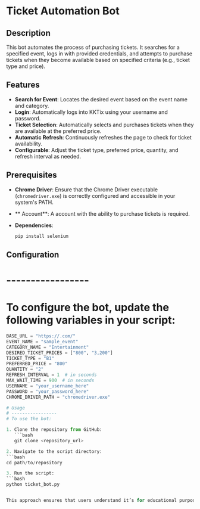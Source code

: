 # Ticket Automation Bot

## Description
This bot automates the process of purchasing tickets. It searches for a specified event, logs in with provided credentials, and attempts to purchase tickets when they become available based on specified criteria (e.g., ticket type and price).

## Features
- **Search for Event**: Locates the desired event based on the event name and category.
- **Login**: Automatically logs into KKTix using your username and password.
- **Ticket Selection**: Automatically selects and purchases tickets when they are available at the preferred price.
- **Automatic Refresh**: Continuously refreshes the page to check for ticket availability.
- **Configurable**: Adjust the ticket type, preferred price, quantity, and refresh interval as needed.

## Prerequisites
- **Chrome Driver**: Ensure that the Chrome Driver executable (`chromedriver.exe`) is correctly configured and accessible in your system's PATH.
- ** Account**: A  account with the ability to purchase tickets is required.

- **Dependencies**:
  ```bash
  pip install selenium

## Configuration
# -----------------
# To configure the bot, update the following variables in your script:

```python
BASE_URL = "https://.com/"
EVENT_NAME = "sample_event"
CATEGORY_NAME = "Entertainment"
DESIRED_TICKET_PRICES = ["800", "3,200"]
TICKET_TYPE = "B1"
PREFERRED_PRICE = "800"
QUANTITY = "2"
REFRESH_INTERVAL = 1  # in seconds
MAX_WAIT_TIME = 900  # in seconds
USERNAME = "your_username_here"
PASSWORD = "your_password_here"
CHROME_DRIVER_PATH = "chromedriver.exe"

# Usage
# -----------------
# To use the bot:

1. Clone the repository from GitHub:
   ```bash
   git clone <repository_url>

2. Navigate to the script directory:
```bash
cd path/to/repository

3. Run the script:
```bash
python ticket_bot.py


This approach ensures that users understand it’s for educational purposes and provides a clear and concise guide on how to use the bot.


